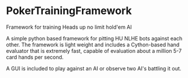 # PokerTrainingFramework
Framework for training Heads up no limit hold'em AI

A simple python based framework for pitting HU NLHE bots against each other.
The framework is light weight and includes a Cython-based hand evaluator that is extremely fast, capable of evaluation about a million 5-7 card hands per second.

A GUI is included to play against an AI or observe two AI's battling it out.
